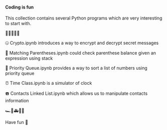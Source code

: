 #### Coding is fun

This collection contains several Python programs which are very interesting to start with.

🚗🚕🚙🚌🚎


🤐 Crypto.ipynb introduces a way to encrypt and decrypt secret messages 

👐 Matching Parentheses.ipynb could check parenthese balance given an expression using stack

🔢 Priority Queue.ipynb provides a way to sort a list of numbers using priority queue

⏰ Time Class.ipynb is a simulator of clock 

☎️ Contacts Linked List.ipynb which allows us to manipulate contacts information

🏎🚓🚑🚒🚐


Have fun 🐣

